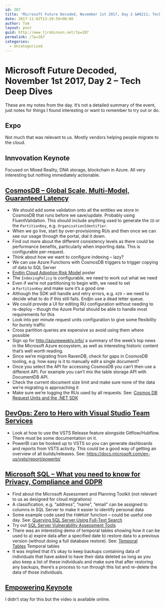 ```yaml
---
id: 287
title: 'Microsoft Future Decoded, November 1st 2017, Day 2 &#8211; Tech Deep Dives'
date: 2017-11-02T13:29:59+00:00
author: Tom
layout: post
guid: http://www.tjrobinson.net/?p=287
permalink: /?p=287
categories:
  - Uncategorized
---
```

# Microsoft Future Decoded, November 1st 2017, Day 2 &#8211; Tech Deep Dives

These are my notes from the day. It&#8217;s not a detailed summary of the event, just notes for things I found interesting or want to remember to try out or do.

## Expo

Not much that was relevant to us. Mostly vendors helping people migrate to the cloud.

## Innvovation Keynote

Focused on Mixed Reality, DNA storage, blockchain in Azure. All very interesting but nothing immediately actionable.

## [CosmosDB &#8211; Global Scale, Multi-Model, Guaranteed Latency](https://www.futuredecoded.com/session/9b406559-e9a8-e711-80c2-000d3a2269dd)

  * We should add some validation onto all the entities we store in CosmosDB that runs before we save/update. Probably using FluentValidation. This should include anything used to generate the `ID` or the `PartitionKey`, e.g. `OrganisationIdentifier`.
  * When we go live, start by over-provisioning RUs and then once we can see our usage through the portal, dial it down.
  * Find out more about the different consistency levels as there could be performance benefits, particularly when importing data. This is configurable per-request.
  * Think about how we want to configure indexing &#8211; lazy?
  * We can use Azure Functions with CosmosDB triggers to trigger copying of data to SQL Server
  * [Endjin Cloud Adoption Risk Model](https://endjin.com/thought-leadership/cloud-adoption-risk-model) poster
  * The `IndexingPolicy` is configurable, we need to work out what we need
  * Even if we&#8217;re not partitioning to begin with, we need to set a `PartitionKey` and make sure it&#8217;s a good one
  * Although the SDK will handle and retry errors, e.g. `429` &#8211; we need to decide what to do if this still fails. Endjin use a dead letter queue.
  * We could provide a UI for editing RU configuration without needing to re-deploy &#8211; though the Azure Portal should be able to handle most requirements for this
  * Look into per minute request units configuration to give some flexibility for bursty traffic
  * Cross partition queries are expensive so avoid using them where possible
  * Sign up for <http://azureweekly.info/> a summary of the week&#8217;s top news in the Microsoft Azure ecosystem, as well as interesting historic content that&#8217;s well worth reading.
  * Since we&#8217;re migrating from RavenDB, check for gaps in CosmosDB tooling, e.g. how easy is it to manually edit a single document?
  * Once you select the API for accessing CosmosDB you can&#8217;t then use a different API. For example you can&#8217;t mix the table storage API with DocumentDB API.
  * Check the current document size limit and make sure none of the data we&#8217;re migrating is approaching it
  * Make sure we&#8217;re logging the RUs used by all requests. See: [Cosmos DB Request Units and the .NET SDK](http://odetocode.com/blogs/scott/archive/2017/10/31/cosmos-db-request-units-and-the-net-sdk.aspx)

## [DevOps: Zero to Hero with Visual Studio Team Services](https://www.futuredecoded.com/session/f0525520-eea8-e711-80c2-000d3a2269dd)

  * Look at how to use the VSTS Release feature alongside Gitflow/Hubflow. There must be some documentation on it.
  * PowerBI can be hooked up to VSTS so you can generate dashboards and reports from VSTS activity. This could be a good way of getting an overview of all builds/releases. See: <https://docs.microsoft.com/en-us/vsts/report/powerbi/>

## [Microsoft SQL &#8211; What you need to know for Privacy, Compliance and GDPR](https://www.futuredecoded.com/session/dae9992a-e4a8-e711-80c2-000d3a2269dd)

  * Find about the Microsoft Assessment and Planning Toolkit (not relevant to us as designed for cloud migrations)
  * A classification, e.g. &#8220;address&#8221;, &#8220;name&#8221;, &#8220;email&#8221; can be assigned to columns in SQL Server to make it easier to identify personal data
  * Some example code used the `FORMSOF` function &#8211; could be useful one day. See: [Querying SQL Server Using Full-Text Search](https://technet.microsoft.com/en-us/library/ms142559(v=sql.105).aspx)
  * Try out [SQL Server Vulnerability Assessment Tools](https://azure.microsoft.com/en-us/blog/introducing-sql-vulnerability-assessment-for-azure-sql-database-and-on-premises-sql-server/)
  * There was an interesting demo of temporal tables showing how it can be used to a) expire data after a specified date b) restore data to a previous version (without doing a full database restore). See: [Temporal Tables](https://docs.microsoft.com/en-us/sql/relational-databases/tables/temporal-tables) Temporal tables
  * It was implied that it&#8217;s okay to keep backups containing data of individuals that have asked to have their data deleted so long as you also keep a list of these individuals and make sure that after restoring any backups, there&#8217;s a process to run through this list and re-delete the data of those individuals.

## [Empowering Keynote](https://www.futuredecoded.com/session/0a8714ff-3199-e711-80c2-000d3a2103ab)

I didn&#8217;t stay for this but the video is available online.